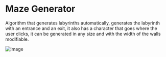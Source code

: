 # Maze Generator
Algorithm that generates labyrinths automatically, generates the labyrinth with an entrance and an exit, it also has a character that goes where the user clicks, it can be generated in any size and with the width of the walls modifiable.

![image](https://user-images.githubusercontent.com/68016784/164954404-5dc6c411-69b0-49c0-a8ea-11f662ac2690.png)
